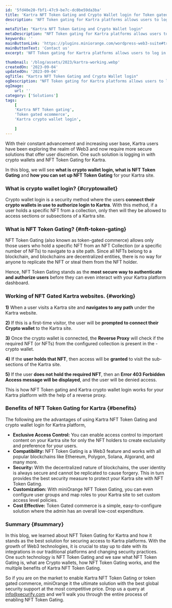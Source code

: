 ```yaml
---
id: '5fd40e20-fbf1-47c9-be7c-dc0be59da3ba'
title: 'Kartra NFT Token Gating and Crypto Wallet login for Token gated ecommerce'
description: 'NFT Token gating for Kartra platforms allows users to log in with crypto wallets to provide exclusive access to NFT asset holders for token-gated e-commerce. Kartra is a multi-featured marketing platform where all the redundant user tasks are easily automated for simple flow and improving team productivity. It has an arsenal of powerful tools to incorporate the needs of all types of businesses and organizations to help them complete their tasks quickly and effectively.
'
metaTitle: "Kartra NFT Token Gating and Crypto Wallet login"
metaDescription: "NFT Token gating for Kartra platforms allows users to log in with crypto wallets to provide exclusive access to NFT asset holders for token-gated ecommerce."
keywords: ''
mainButtonLink: 'https://plugins.miniorange.com/wordpress-web3-suite#trial-form'
mainButtonText: 'Contact us'
excerpt: 'NFT Token gating for Kartra platforms allows users to log in with crypto wallets to provide exclusive access to NFT asset holders for token-gated ecommerce.'

thumbnail: '/blog/assets/2023/kartra-working.webp'
createdOn: '2023-09-04'
updatedOn: '2023-09-04'
ogTitle: "Kartra NFT Token Gating and Crypto Wallet login"
ogDescription: "NFT Token gating for Kartra platforms allows users to log in with crypto wallets to provide exclusive access to NFT asset holders for token-gated ecommerce."
ogImage:
    url: ''
category: ['Solutions']
tags:
    [
	'Kartra NFT Token gating',
    'Token gated ecommerce',
    'Kartra crypto wallet login',
   
    ]
---
```


With their constant advancement and increasing user base, Kartra users have been exploring the realm of Web3 and now require more secure solutions that offer user discretion. One such solution is logging in with crypto wallets and NFT Token Gating for Kartra.

In this blog, we will see **what is crypto wallet login, what is NFT Token Gating** and **how you can set up NFT Token Gating** for your Kartra site.


###  What is crypto wallet login? {#cryptowallet}

Crypto wallet login is a security method where the users **connect their crypto wallets in use to authorize login to Kartra**. With this method, if a user holds a specific NFT from a collection, only then will they be allowed to access sections or subsections of a Kartra site.


### What is NFT Token Gating? {#nft-token-gating}

NFT Token Gating (also known as token-gated commerce) allows only those users who hold a specific NFT from an NFT Collection (or a specific number of NFTs) to navigate to a site path. Since all NFTs belong to a blockchain, and blockchains are decentralized entities, there is no way for anyone to replicate the NFT or steal them from the NFT holder.

Hence, NFT Token Gating stands as the **most secure way to authenticate and authorize users** before they can even interact with your Kartra platform dashboard.

### Working of NFT Gated Kartra websites. {#working}


**1)** When a user visits a Kartra site and **navigates to any path** under the Kartra website.

**2)** If this is a first-time visitor, the user will be **prompted to connect their Crypto wallet** to the Kartra site.

**3)** Once the crypto wallet is connected, the **Reverse Proxy** will check if the required NFT (or NFTs) from the configured collection is present in the - crypto wallet.

**4)** If the **user holds that NFT**, then access will be **granted** to visit the sub-sections of the Kartra site.

**5)** If the user **does not hold the required NFT**, then an **Error 403 Forbidden Access message will be displayed**, and the user will be denied access.

This is how NFT Token gating and Kartra crypto wallet login works for your Kartra platform with the help of a reverse proxy.

### Benefits of NFT Token Gating for Kartra {#benefits}

The following are the advantages of using Kartra NFT Token Gating and crypto wallet login for Kartra platform,

- **Exclusive Access Control:** You can enable access control to important content on your Kartra site for only the NFT holders to create exclusivity and preference for your users.
- **Compatibility:** NFT Token Gating is a Web3 feature and works with all popular blockchains like Ethereum, Polygon, Solana, Algorand, and many more.
- **Security:** With the decentralized nature of blockchains, the user identity is always secure and cannot be replicated to cause forgery. This in turn provides the best security measure to protect your Kartra site with NFT Token Gating.
- **Customization:** With miniOrange NFT Token Gating, you can even configure user groups and map roles to your Kartra site to set custom access level policies.
- **Cost Effective:** Token Gated commerce is a simple, easy-to-configure solution where the admin has an overall low-cost expenditure.


### Summary {#summary}

In this blog, we learned about NFT Token Gating for Kartra and how it stands as the best solution for securing access to Kartra platforms. With the growth of Web3 technologies, it is crucial to stay up to date with its integrations in our traditional platforms and changing security practices. One such technology is NFT Token Gating and we saw what NFT Token Gating is, what are Crypto wallets, how NFT Token Gating works, and the multiple benefits of Kartra NFT Token Gating.

So if you are on the market to enable Kartra NFT Token Gating or token gated commerce, miniOrange it the ultimate solution with the best global security support at the most competitive price. Drop us a query at  [info@xecurify.com]() and we’ll walk you through the entire process of enabling NFT Token Gating.




